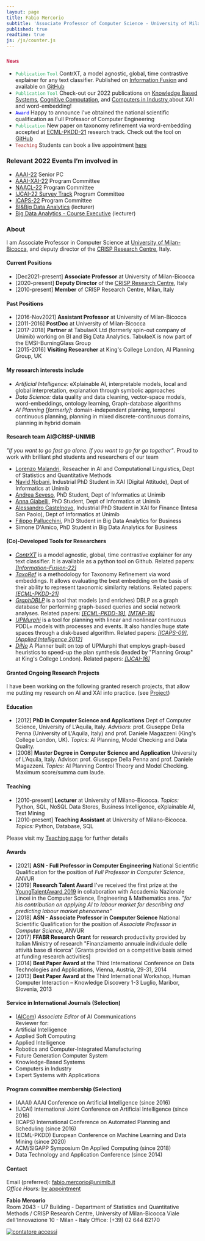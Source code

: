 ```yaml
---
layout: page
title: Fabio Mercorio
subtitle: 'Associate Professor of Computer Science - University of Milano-Bicocca, Italy'
published: true
readtime: true
js: /js/counter.js
---
```

### <span style="color:#c7254e">``News``</span> 
- <span style="color:MediumSeaGreen">``Publication``</span> <span style="color:MediumSeaGreen">``Tool``</span> ContrXT, a model agnostic, global, time contrastive explainer for any text classifier. Published on [Information Fusion](https://www.sciencedirect.com/science/article/pii/S1566253521002426?dgcid=author) and available on [GitHub](http://contrxt.ai) 
- <span style="color:MediumSeaGreen">``Publication``</span> <span style="color:MediumSeaGreen">``Tool``</span> Check-out our 2022 publications on [Knowledge Based Systems](https://www.sciencedirect.com/science/article/pii/S0950705121011394), [Cognitive Computation](https://link.springer.com/article/10.1007/s12559-021-09987-7), and [Computers in Industry ](https://www.sciencedirect.com/science/article/pii/S0166361522000215) about XAI and word-embedding!
- <span style="color:blue">``Award``</span>  Happy to announce I've obtained the national scientific qualification as Full Professor of Computer Engineering
- <span style="color:MediumSeaGreen">``Publication``</span> New paper on taxonomy refinement via word-embedding accepted at [ECML-PKDD-21](https://2021.ecmlpkdd.org/) research track. Check out the tool on [GitHub](https://github.com/fabiomercorio/TaxoRef)  
- <span style="color:brown">``Teaching``</span> Students can book a live appointment [here](https://calendly.com/fabio-mercorio/ricevimento-studenti)

### Relevant 2022 Events I’m involved in
- [AAAI-22](https://aaai.org/Conferences/AAAI-22) Senior PC
- [AAAI-XAI-22](https://aaai.org/Conferences/AAAI-22) Program Committee
- [NAACL-22](https://2021.naacl.org/) Program Committee
- [IJCAI-22 Survey Track](https://ijcai-22.org/calls-survey/) Program Committee
- [ICAPS-22](http://icaps22.icaps-conference.org/) Program Committee
- [BI&Big Data Analytics](http://www.bimasterbicocca.it/) (lecturer)
- [Big Data Analytics - Course Executive](https://www.bdaexecutive.it/) (lecturer)

### About
I am Associate Professor in Computer Science at [University of Milan-Bicocca](https://www.unimib.it/), and deputy director of the [CRISP Research Centre](https://www.crisp-org.it/), Italy.

#### Current Positions
+ [Dec2021-present] **Associate Professor**  at University of Milan-Bicocca
+ [2020-present] **Deputy Director** of the [CRISP Research Centre](https://www.crisp-org.it/), Italy
+ [2010-present] **Member** of CRISP Research Centre, Milan, Italy

####  Past Positions
- [2016-Nov2021] **Assistant Professor**  at University of Milan-Bicocca
- [2011-2016] **PostDoc** at University of Milan-Bicocca
- [2017-2018] **Partner** at TabulaeX Ltd (formerly spin-out company of Unimib) working on BI and Big Data Analytics. TabulaeX is now part of the EMSI-BurningGlass Group
- [2015-2016] **Visiting Researcher** at King's College London, AI Planning Group, UK

#### My research interests include
- *Artificial Intelligence:* eXplainable AI, interpretable models, local and global interpretation, explanation through symbolic approaches
- *Data Science:* data quality and data cleaning, vector-space models, word-embeddings, ontology learning, Graph-database algorithms 
- *AI Planning [formerly]:* domain-independent planning, temporal continuous planning, planning in mixed discrete-continuous domains, planning in hybrid domain

#### Research team AI@CRISP-UNIMIB  
_"If you want to go fast go alone. If you want to go far go together"_. Proud to work with brilliant phd students and researchers of our team
- [Lorenzo Malandri](https://www.linkedin.com/in/lorenzo-malandri-749bb652/), Reseacher in AI and Computational Linguistics, Dept of Statistics and Quantitative Methods
- [Navid Nobani](https://www.linkedin.com/in/navidnobani/), Industrial PhD Student in XAI (Digital Attitude), Dept of Informatics at Unimib 
- [Andrea Seveso](https://www.linkedin.com/in/andreaseveso/), PhD Student, Dept of Informatics at Unimib 
- [Anna Giabelli](https://www.linkedin.com/in/anna-giabelli-42985718b/), PhD Student, Dept of Informatics at Unimib
- [Alessandro Castelnovo](https://www.linkedin.com/in/alessandro-castelnovo-66421399/), Industrial PhD Student in XAI for Finance (Intesa San Paolo), Dept of Informatics at Unimib 
- [Filippo Pallucchini](https://www.linkedin.com/in/filippo-pallucchini-5322b7103/), PhD Student in Big Data Analytics for Business 
- Simone D'Amico, PhD Student in Big Data Analytics for Business 

#### (Co)-Developed Tools for Researchers
- [*ContrXT*](http://contrxt.ai) is a model agnostic, global, time contrastive explainer for any text classifier. It is available as a python tool on Github. Related papers: [*[Information-Fusion-22]*](https://www.sciencedirect.com/science/article/pii/S1566253521002426?dgcid=author)
- [*TaxoRef*](https://github.com/Crisp-Unimib/TaxoRef) is a methodology for Taxonomy Refinement via word embeddings. It allows evaluating the best embedding on the basis of their ability to represent taxonomic similarity relations. Related papers: [*[ECML-PKDD-21]*](https://link.springer.com/chapter/10.1007%2F978-3-030-86523-8_37)
- [*GraphDBLP*](https://github.com/fabiomercorio/GraphDBLP) is a tool that models (and enriches) DBLP as a graph database for performing graph-based queries and social network analyses. Related papers: [*[ECML-PKDD-19]*](https://link.springer.com/chapter/10.1007/978-3-030-46133-1_46), [*[MTAP-18]*](https://link.springer.com/article/10.1007%2Fs11042-017-5503-2)
- [*UPMurphi*](https://github.com/fabiomercorio/UPMurphi) is a tool for  planning with linear and nonlinear continuous PDDL+ models with processes and events. It also handles huge state spaces through a disk-based algorithm. Related papers: [*[ICAPS-09]*](https://aaai.org/ocs/index.php/ICAPS/ICAPS09/paper/view/707/1100), [*[Applied Intelligence 2012]*](https://link.springer.com/article/10.1007%2Fs10489-011-0306-z)
- [*DiNo*](https://github.com/KCL-Planning/DiNo) A Planner built on top of UPMurphi that employs graph-based heuristics to speed-up the plan synthesis (leaded by "Planning Group" at King's College London). Related papers: [*[IJCAI-16]*](https://www.ijcai.org/Abstract/16/455)


#### Granted Ongoing Research Projects
I have been working on the following granted reserch projects, that allow me putting my research on AI and XAI into practice. (see [Project](https://fabiomercorio.github.io/projects/))  

####  Education
- [2012] **PhD in Computer Science and Applications** Dept of Computer Science, University of L’Aquila, Italy. *Advisors*: prof. Giuseppe Della Penna (University of L'Aquila, Italy) and prof. Daniele Magazzeni (King's College London, UK). *Topics:* AI Planning, Model Checking and Data Quality.
- [2008] **Master Degree in Computer Science and Application** University of L’Aquila, Italy. Advisor: prof. Giuseppe Della Penna and prof. Daniele Magazzeni. *Topics:* AI Planning Control Theory and Model Checking. Maximum score/summa cum laude.

#### Teaching
- [2010-present] **Lecturer** at University of Milano-Bicocca. *Topics:* Python, SQL, NoSQL Data Stores, Business Intelligence, eXplainable AI, Text Mining
- [2010-present] **Teaching Assistant** at University of Milano-Bicocca. *Topics:* Python, Database, SQL

Please visit my [Teaching page](https://fabiomercorio.github.io/teaching/) for further details

#### Awards
- [2021]  **ASN - Full Professor in Computer Engineering** National Scientific Qualification for the position of *Full Professor in Computer Science*, ANVUR
- [2019]  **Research Talent Award** I've received the first prize at the [YoungTalentAward 2019](https://www.unimib.it/ricerca/finanziamenti/finanziamenti-ateneo/premio-giovani-talenti) in collaboration with Accademia Nazionale Lincei in the Computer Science, Engineering & Mathematics area. _"for his contribution on applying AI to labour market for describing and predicting labour market phenomena"_
- [2018]  **ASN - Associate Professor in Computer Science** National Scientific Qualification for the position of *Associate Professor in Computer Science*, ANVUR
- [2017]  **FFABR Research Grant** for research productivity provided by Italian Ministry of research "Finanziamento annuale individuale delle attività base di ricerca" [Grants provided on a competitive basis aimed at funding research activities]
- [2014] **Best Paper Award** at the Third International Conference on Data Technologies and Applications, Vienna, Austria, 29-31, 2014
- [2013] **Best Paper Award** at the Third International Workshop, Human Computer Interaction – Knowledge Discovery 1-3 Luglio, Maribor, Slovenia, 2013

#### Service in International Journals (Selection)
- ([AICom](https://www.aicommunications.eu/)) *Associate Editor* of AI Communications   
Reviewer for:
- Artificial Intelligence
- Applied Soft Computing
- Applied Intelligence
- Robotics and Computer-Integrated Manufacturing
- Future Generation Computer System
- Knowledge-Based Systems
- Computers in Industry
- Expert Systems with Applications

#### Program committee membership (Selection)
- (AAAI) AAAI Conference on Artificial Intelligence (since 2016) 
- (IJCAI) International Joint Conference on Artificial Intelligence (since 2016) 
- (ICAPS) International Conference on Automated Planning and Scheduling (since 2016)
- (ECML-PKDD) European Conference on Machine Learning and Data Mining (since 2020) 
- ACM/SIGAPP Symposium On Applied Computing (since 2018)
- Data Technology and Application  Conference (since 2014)

#### Contact
Email (preferred): [fabio.mercorio@unimib.it](mailto:fabio.mercorio@unimib.it)  
*Office Hours:* [by appointment](https://calendly.com/fabio-mercorio/meet-mercorio)

**Fabio Mercorio**  
Room 2043 - U7 Building - Department of Statistics and Quantitative Methods / CRISP Research Centre, University of Milan-Bicocca
Viale dell'Innovazione 10 - Milan - Italy
Office: (+39) 02 644 82170



<!-- Histats.com  START  (aync)-->
<script type="text/javascript">var _Hasync= _Hasync|| [];
_Hasync.push(['Histats.start', '1,746089,4,0,0,0,00000000']);
_Hasync.push(['Histats.fasi', '1']);
_Hasync.push(['Histats.track_hits', '']);
(function() {
var hs = document.createElement('script'); hs.type = 'text/javascript'; hs.async = true;
hs.src = ('//s10.histats.com/js15_as.js');
(document.getElementsByTagName('head')[0] || document.getElementsByTagName('body')[0]).appendChild(hs);
})();</script>
<noscript><a href="/" target="_blank"><img  src="//sstatic1.histats.com/0.gif?746089&101" alt="contatore accessi" border="0"></a></noscript>
<!-- Histats.com  END  -->

